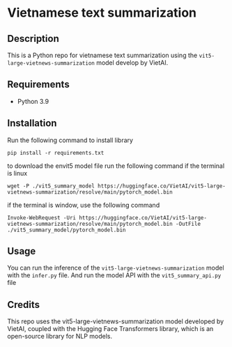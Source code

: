 # Vietnamese text summarization
## Description 
This is a Python repo for vietnamese text summarization using the `vit5-large-vietnews-summarization` model develop by VietAI.

## Requirements 
- Python 3.9

## Installation 
Run the following command to install library 

`pip install -r requirements.txt`

to download the envit5 model file run the following command if the terminal is linux

`wget -P ./vit5_summary_model https://huggingface.co/VietAI/vit5-large-vietnews-summarization/resolve/main/pytorch_model.bin`

if the terminal is window, use the following command

`Invoke-WebRequest -Uri https://huggingface.co/VietAI/vit5-large-vietnews-summarization/resolve/main/pytorch_model.bin -OutFile ./vit5_summary_model/pytorch_model.bin`

## Usage
You can run the inference of the `vit5-large-vietnews-summarization` model with the `infer.py` file. And run the model API with the `vit5_summary_api.py` file

## Credits
This repo uses the vit5-large-vietnews-summarization model developed by VietAI, coupled with the Hugging Face Transformers library, which is an open-source library for NLP models.